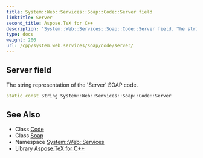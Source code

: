 ```yaml
---
title: System::Web::Services::Soap::Code::Server field
linktitle: Server
second_title: Aspose.TeX for C++
description: 'System::Web::Services::Soap::Code::Server field. The string representation of the ''Server'' SOAP code in C++.'
type: docs
weight: 200
url: /cpp/system.web.services/soap/code/server/
---
```

## Server field


The string representation of the 'Server' SOAP code.

```cpp
static const String System::Web::Services::Soap::Code::Server
```

## See Also

* Class [Code](../)
* Class [Soap](../../)
* Namespace [System::Web::Services](../../../)
* Library [Aspose.TeX for C++](../../../../)
